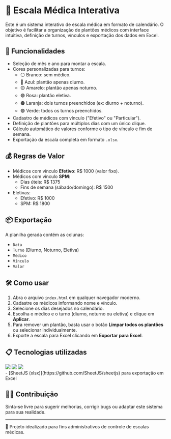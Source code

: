 # 🏥 Escala Médica Interativa

Este é um sistema interativo de escala médica em formato de calendário. O objetivo é facilitar a organização de plantões médicos com interface intuitiva, definição de turnos, vínculos e exportação dos dados em Excel.

## 🚀 Funcionalidades

- Seleção de mês e ano para montar a escala.
- Cores personalizadas para turnos:
  - ⚪ Branco: sem médico.
  - 🔵 Azul: plantão apenas diurno.
  - 🟡 Amarelo: plantão apenas noturno.
  - 🟣 Rosa: plantão eletiva.
  - 🟠 Laranja: dois turnos preenchidos (ex: diurno + noturno).
  - 🟢 Verde: todos os turnos preenchidos.
- Cadastro de médicos com vínculo ("Efetivo" ou "Particular").
- Definição de plantões para múltiplos dias com um único clique.
- Cálculo automático de valores conforme o tipo de vínculo e fim de semana.
- Exportação da escala completa em formato `.xlsx`.

## 💰 Regras de Valor

- Médicos com vínculo **Efetivo**: R$ 1000 (valor fixo).
- Médicos com vínculo **SPM**:
  - Dias úteis: R$ 1375
  - Fins de semana (sábado/domingo): R$ 1500
- Eletivas:
  - Efetivo: R$ 1000
  - SPM: R$ 1800

## 📦 Exportação

A planilha gerada contém as colunas:

- `Data`
- `Turno` (Diurno, Noturno, Eletiva)
- `Médico`
- `Vínculo`
- `Valor`

## 🛠 Como usar

1. Abra o arquivo `index.html` em qualquer navegador moderno.
2. Cadastre os médicos informando nome e vínculo.
3. Selecione os dias desejados no calendário.
4. Escolha o médico e o turno (diurno, noturno ou eletiva) e clique em **Aplicar**.
5. Para remover um plantão, basta usar o botão **Limpar todos os plantões** ou selecionar individualmente.
6. Exporte a escala para Excel clicando em **Exportar para Excel**.

## 📋 Tecnologias utilizadas

<div>
  <img src="https://img.shields.io/badge/HTML-239120?style=for-the-badge&logo=html5&logoColor=white">
  <img src="https://img.shields.io/badge/CSS-239120?&style=for-the-badge&logo=css3&logoColor=white">
  <img src="https://img.shields.io/badge/JavaScript-F7DF1E?style=for-the-badge&logo=javascript&logoColor=black">
</div>
- [SheetJS (xlsx)](https://github.com/SheetJS/sheetjs) para exportação em Excel

## 👨‍⚕️ Contribuição

Sinta-se livre para sugerir melhorias, corrigir bugs ou adaptar este sistema para sua realidade.

---

🧠 Projeto idealizado para fins administrativos de controle de escalas médicas.
